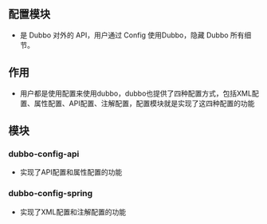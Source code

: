 ## 配置模块
* 是 Dubbo 对外的 API，用户通过 Config 使用Dubbo，隐藏 Dubbo 所有细节。

## 作用
* 用户都是使用配置来使用dubbo，dubbo也提供了四种配置方式，包括XML配置、属性配置、API配置、注解配置，配置模块就是实现了这四种配置的功能

## 模块
### dubbo-config-api
* 实现了API配置和属性配置的功能

### dubbo-config-spring
* 实现了XML配置和注解配置的功能